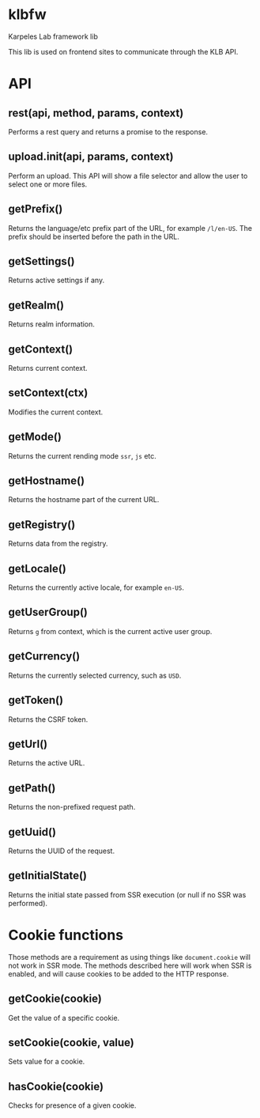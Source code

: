 # klbfw

Karpeles Lab framework lib

This lib is used on frontend sites to communicate through the KLB API.

# API

## rest(api, method, params, context)

Performs a rest query and returns a promise to the response.

## upload.init(api, params, context)

Perform an upload. This API will show a file selector and allow the user to select one or more files.

## getPrefix()

Returns the language/etc prefix part of the URL, for example `/l/en-US`. The prefix should be inserted before the path in the URL.

## getSettings()

Returns active settings if any.

## getRealm()

Returns realm information.

## getContext()

Returns current context.

## setContext(ctx)

Modifies the current context.

## getMode()

Returns the current rending mode `ssr`, `js` etc.

## getHostname()

Returns the hostname part of the current URL.

## getRegistry()

Returns data from the registry.

## getLocale()

Returns the currently active locale, for example `en-US`.

## getUserGroup()

Returns `g` from context, which is the current active user group.

## getCurrency()

Returns the currently selected currency, such as `USD`.

## getToken()

Returns the CSRF token.

## getUrl()

Returns the active URL.

## getPath()

Returns the non-prefixed request path.

## getUuid()

Returns the UUID of the request.

## getInitialState()

Returns the initial state passed from SSR execution (or null if no SSR was performed).

# Cookie functions

Those methods are a requirement as using things like `document.cookie` will not work in SSR mode. The methods described here will work when SSR is enabled, and will cause cookies to be added to the HTTP response.

## getCookie(cookie)

Get the value of a specific cookie.

## setCookie(cookie, value)

Sets value for a cookie.

## hasCookie(cookie)

Checks for presence of a given cookie.
